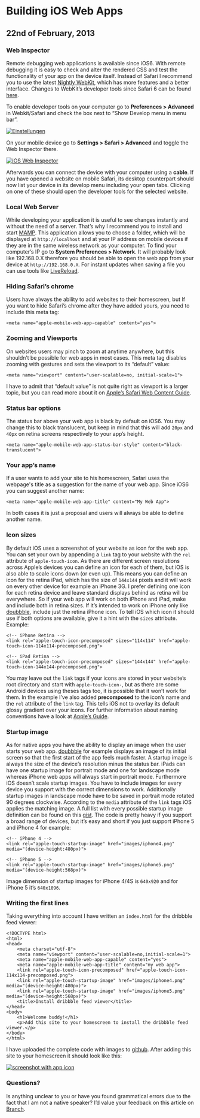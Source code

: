 # Building iOS Web Apps

## 22nd of February, 2013

### Web Inspector
Remote debugging web applications is available since iOS6. With remote debugging it is easy to check and alter the rendered <abbr>CSS</abbr> and test the functionality of your app on the device itself. Instead of Safari I recommend you to use the latest [Nightly WebKit](http://nightly.webkit.org/), which has more features and a better interface. Changes to WebKit’s developer tools since Safari 6 can be found [here](https://gist.github.com/paulmillr/4056234).

To enable developer tools on your computer go to __Preferences > Advanced__ in Webkit/Safari and check the box next to “Show Develop menu in menu bar”.

[
	![Einstellungen](/images/AdvancedSettings.png)
](/images/AdvancedSettings.png)

On your mobile device go to __Settings > Safari > Advanced__ and toggle the Web Inspector there.

[
	![iOS Web Inspector](/images/ios_web_inspector.png)
](/images/AdvancedSettings.png)

Afterwards you can connect the device with your computer using a __cable__. If you have opened a website on mobile Safari, its desktop counterpart should now list your device in its develop menu including your open tabs. Clicking on one of these should open the developer tools for the selected website.

### Local Web Server

While developing your application it is useful to see changes instantly and without the need of a server. That’s why I recommend you to install and start [MAMP](http://www.mamp.info/). This application allows you to choose a folder, which will be displayed at `http://localhost` and at your <abbr>IP</abbr> address on mobile devices if they are in the same wireless network as your computer. To find your computer’s <abbr>IP</abbr> go to __System Preferences > Network__. It will probably look like 192.168.0.X therefore you should be able to open the web app from your device at `http://192.168.0.X`. For instant updates when saving a file you can use tools like [LiveReload](http://livereload.com/).

### Hiding Safari’s chrome

Users have always the ability to add websites to their homescreen, but If you want to hide Safari’s chrome after they have added yours, you need to include this meta tag:

<pre class="language-markup"><code>&lt;meta name=&quot;apple-mobile-web-app-capable&quot; content=&quot;yes&quot;&gt;</code></pre>

### Zooming and Viewports

On websites users may pinch to zoom at anytime anywhere, but this shouldn’t be possible for web apps in most cases. This meta tag disables zooming with gestures and sets the viewport to its “default” value:

<pre class="language-markup"><code>&lt;meta name=&quot;viewport&quot; content=&quot;user-scalable=no, initial-scale=1&quot;&gt;</code></pre>

I have to admit that “default value” is not quite right as viewport is a larger topic, but you can read more about it on [Apple’s Safari Web Content Guide](http://developer.apple.com/library/ios/#documentation/AppleApplications/Reference/SafariWebContent/UsingtheViewport/UsingtheViewport.html#//apple_ref/doc/uid/TP40006509-SW1).

###  Status bar options

The status bar above your web app is black by default on iOS6. You may change this to black translucent, but keep in mind that this will add `20px` and `40px` on retina screens respectively to your app’s height.

<pre class="language-markup"><code>&lt;meta name=&quot;apple-mobile-web-app-status-bar-style&quot; content=&quot;black-translucent&quot;&gt;</code></pre>

### Your app’s name

If a user wants to add your site to his homescreen, Safari uses the webpage's title as a suggestion for the name of your web app. Since iOS6 you can suggest another name:

<pre class="language-markup"><code>&lt;meta name=&quot;apple-mobile-web-app-title&quot; content=&quot;My Web App&quot;&gt;</code></pre>

In both cases it is just a proposal and users will always be able to define another name.

### Icon sizes

By default iOS uses a screenshot of your website as icon for the web app. You can set your own by appending a `link` tag to your website with the `rel` attribute of <code>apple-touch-icon</code>.  As there are different screen resolutions across Apple’s devices you can define an icon for each of them, but iOS is also able to scale icons down (or even up). This means you can define an icon for the retina iPad, which has the size of <code>144x144</code> pixels and it will work on every other device for example an iPhone 3G. I prefer defining one icon for each retina device and leave standard displays behind as retina will be everywhere. So if your web app will work on both iPhone and iPad, make and include both in retina sizes. If it’s intended to work on iPhone only like [doubbble](http://doubbble.com), include just the retina iPhone icon. To tell iOS which icon it should use if both options are available, give it a hint with the `sizes` attribute. Example:

<pre class="language-markup"><code>&lt;!-- iPhone Retina --&gt;
&lt;link rel=&quot;apple-touch-icon-precomposed&quot; sizes=&quot;114x114&quot; href=&quot;apple-touch-icon-114x114-precomposed.png&quot;&gt;

&lt;!-- iPad Retina --&gt;
&lt;link rel=&quot;apple-touch-icon-precomposed&quot; sizes=&quot;144x144&quot; href=&quot;apple-touch-icon-144x144-precomposed.png&quot;&gt;</code></pre>

You may leave out the `link` tags if your icons are stored in your website’s root directory and start with <code>apple-touch-icon-</code>, but as there are some Android devices using theses tags too, it is possible that it won’t work for them. In the example I’ve also added __precomposed__ to the icon’s name and the `rel` attribute of the `link` tag. This tells iOS not to overlay its default glossy gradient over your icons. For further information about naming conventions have a look at [Apple’s Guide](http://developer.apple.com/library/ios/#documentation/AppleApplications/Reference/SafariWebContent/ConfiguringWebApplications/ConfiguringWebApplications.html#//apple_ref/doc/uid/TP40002051-CH3-SW4).

### Startup image

As for native apps you have the ability to display an image when the user starts your web app. [doubbble](http://doubbble.com) for example displays an image of its initial screen so that the first start of the app feels much faster. A startup image is always the size of the device’s resolution minus the status bar. iPads can have one startup image for portrait mode and one for landscape mode whereas iPhone web apps will always start in portrait mode. Furthermore iOS doesn’t scale startup images. You have to include images for every device you support with the correct dimensions to work. Additionally startup images in landscape mode have to be saved in portrait mode rotated 90 degrees clockwise. According to the `media` attribute of the `link` tags iOS applies the matching image. A full list with every possible startup image definition can be found on this [gist](https://gist.github.com/tfausak/2222823). The code is pretty heavy if you support a broad range of devices, but it’s easy and short if you just support iPhone 5 and iPhone 4 for example:

<pre class="language-markup"><code>&lt;!-- iPhone 4 --&gt;
&lt;link rel=&quot;apple-touch-startup-image&quot; href=&quot;images/iphone4.png&quot; media=&quot;(device-height:480px)&quot;&gt;

&lt;!-- iPhone 5 --&gt;
&lt;link rel=&quot;apple-touch-startup-image&quot; href=&quot;images/iphone5.png&quot; media=&quot;(device-height:568px)&quot;&gt;</code></pre>

Image dimension of startup images for iPhone 4/4S is <code>640x920</code> and for iPhone 5 it’s <code>640x1096</code>.

### Writing the first lines

Taking everything into account I have written an `index.html` for the dribbble feed viewer:

<pre class="language-markup"><code>&lt;!DOCTYPE html&gt;
&lt;html&gt;
&lt;head&gt;
	&lt;meta charset=&quot;utf-8&quot;&gt;
	&lt;meta name=&quot;viewport&quot; content=&quot;user-scalable=no,initial-scale=1&quot;&gt;
	&lt;meta name=&quot;apple-mobile-web-app-capable&quot; content=&quot;yes&quot;&gt;
	&lt;meta name=&quot;apple-mobile-web-app-title&quot; content=&quot;my web app&quot;&gt;
	&lt;link rel=&quot;apple-touch-icon-precomposed&quot; href=&quot;apple-touch-icon-114x114-precomposed.png&quot;&gt;
	&lt;link rel=&quot;apple-touch-startup-image&quot; href=&quot;images/iphone4.png&quot; media=&quot;(device-height:480px)&quot;&gt;
	&lt;link rel=&quot;apple-touch-startup-image&quot; href=&quot;images/iphone5.png&quot; media=&quot;(device-height:568px)&quot;&gt;
	&lt;title&gt;Install dribbble feed viewer&lt;/title&gt;
&lt;/head&gt;
&lt;body&gt;
	&lt;h1&gt;Welcome buddy!&lt;/h1&gt;
	&lt;p&gt;Add this site to your homescreen to install the dribbble feed viewer.&lt;/p&gt;
&lt;/body&gt;
&lt;/html&gt;</code></pre>

I have uploaded the complete code with images to [github](https://github.com/maxhoffmann/ios-web-apps). After adding this site to your homescreen it should look like this:

[
	![screenshot with app icon](/images/icon.jpg)
](/images/icon.jpg)

### Questions?

Is anything unclear to you or have you found grammatical errors due to the fact that I am not a native speaker? I’d value your feedback on this article on [Branch](http://branch.com/b/building-ios-web-apps-part-1-maximilian-hoffmann/invite_link/m7YHa4NJhx7Mzw).
